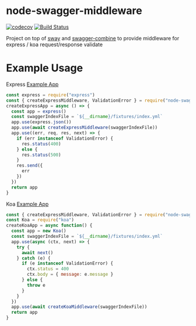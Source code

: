 # node-swagger-middleware

[![codecov](https://codecov.io/gh/davidNHK/node-swagger-middleware/branch/development/graph/badge.svg)](https://codecov.io/gh/davidNHK/node-swagger-middleware)
[![Build Status](https://travis-ci.org/davidNHK/node-swagger-middleware.svg?branch=development)](https://travis-ci.org/davidNHK/node-swagger-middleware)

Project on top of [sway](https://github.com/apigee-127/sway) and [swagger-combine](https://github.com/maxdome/swagger-combine)
to provide middleware for express / koa request/response validate 

# Example Usage
Express [Example App](./__tests__/expressApp.js)
```js
const express = require("express")
const { createExpressMiddleware, ValidationError } = require("node-swagger-middleware")
createExpressApp = async () => {
  const app = express()
  const swaggerIndexFile = `${__dirname}/fixtures/index.yml`
  app.use(express.json())
  app.use(await createExpressMiddleware(swaggerIndexFile))
  app.use((err, req, res, next) => {
    if (err instanceof ValidationError) {
      res.status(400)
    } else {
      res.status(500)
    }
    res.send({
      err
    })
  })
  return app
}
```

Koa [Example App](./__tests__/koaApp.js)
```js
const { createExpressMiddleware, ValidationError } = require("node-swagger-middleware")
const Koa = require("koa")
createKoaApp = async function() {
  const app = new Koa()
  const swaggerIndexFile = `${__dirname}/fixtures/index.yml`
  app.use(async (ctx, next) => {
    try {
      await next()
    } catch (e) {
      if (e instanceof ValidationError) {
        ctx.status = 400
        ctx.body = { message: e.message }
      } else {
        throw e
      }
    }
  })
  app.use(await createKoaMiddleware(swaggerIndexFile))
  return app
}
```